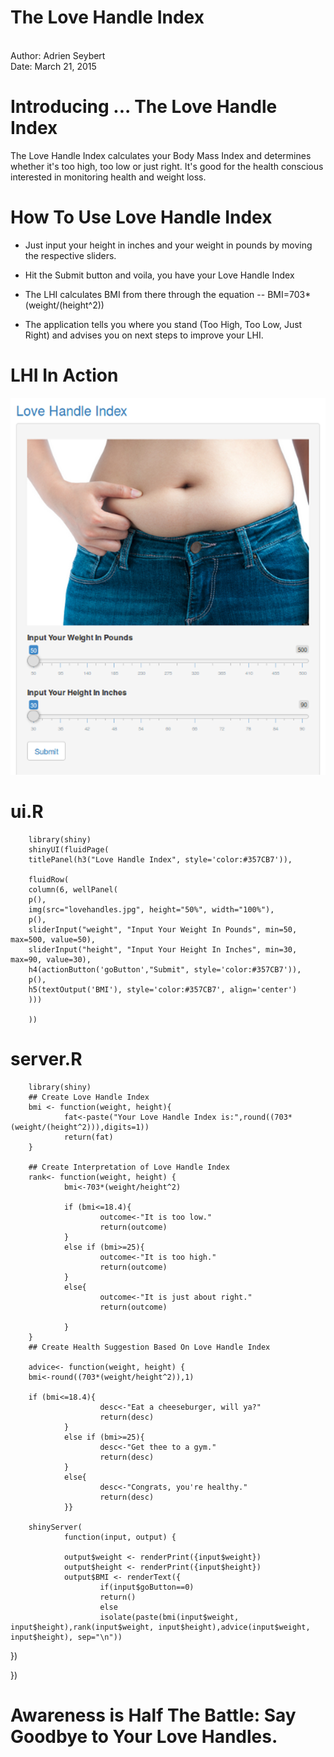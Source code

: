 The Love Handle Index
========================================================
<br>
Author: Adrien Seybert
<br>
Date: March 21, 2015


Introducing ... The Love Handle Index
========================================================
The Love Handle Index calculates your Body Mass Index and determines whether it's too high, too low or just right. It's good for the health conscious interested in monitoring health and weight loss. 

How To Use Love Handle Index
========================================================

- Just input your height in inches and your weight in pounds by moving the respective sliders.

- Hit the Submit button and voila, you have your Love Handle Index 

- The LHI calculates BMI from there through the equation -- BMI=703*(weight/(height^2))

- The application tells you where you stand (Too High, Too Low, Just Right) and advises you on next steps to improve your LHI.

LHI In Action
========================================================

![Love Handle Index](www/LHIAction.png)

ui.R
========================================================
        library(shiny)
        shinyUI(fluidPage(
        titlePanel(h3("Love Handle Index", style='color:#357CB7')),
    
        fluidRow(
        column(6, wellPanel(
        p(),
        img(src="lovehandles.jpg", height="50%", width="100%"),
        p(),
        sliderInput("weight", "Input Your Weight In Pounds", min=50, max=500, value=50),
        sliderInput("height", "Input Your Height In Inches", min=30, max=90, value=30),
        h4(actionButton('goButton',"Submit", style='color:#357CB7')),
        p(),
        h5(textOutput('BMI'), style='color:#357CB7', align='center')
        )))
        
        ))

server.R
========================================================
        library(shiny)
        ## Create Love Handle Index
        bmi <- function(weight, height){
                fat<-paste("Your Love Handle Index is:",round((703*(weight/(height^2))),digits=1))
                return(fat)
        }
        
        ## Create Interpretation of Love Handle Index
        rank<- function(weight, height) {
                bmi<-703*(weight/height^2)
                
                if (bmi<=18.4){
                        outcome<-"It is too low."
                        return(outcome)
                }
                else if (bmi>=25){
                        outcome<-"It is too high."
                        return(outcome)
                }
                else{
                        outcome<-"It is just about right."
                        return(outcome)
                        
                }   
        }
        ## Create Health Suggestion Based On Love Handle Index
        
        advice<- function(weight, height) {
        bmi<-round((703*(weight/height^2)),1)
         
        if (bmi<=18.4){
                        desc<-"Eat a cheeseburger, will ya?"
                        return(desc)
                }
                else if (bmi>=25){
                        desc<-"Get thee to a gym."
                        return(desc)
                }
                else{
                        desc<-"Congrats, you're healthy."
                        return(desc)
                }}  
            
        shinyServer(
                function(input, output) {

                output$weight <- renderPrint({input$weight})
                output$height <- renderPrint({input$height})
                output$BMI <- renderText({
                        if(input$goButton==0)
                        return()
                        else
                        isolate(paste(bmi(input$weight, input$height),rank(input$weight, input$height),advice(input$weight, input$height), sep="\n"))
                                
})     
     
})    

Awareness is Half The Battle: Say Goodbye to Your Love Handles. 
========================================================

